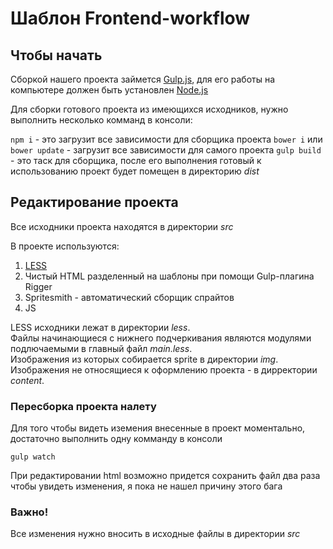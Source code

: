 # Шаблон Frontend-workflow

## Чтобы начать

Сборкой нашего проекта займется [Gulp.js](http://gulpjs.com/), 
для его работы на компьютере должен быть установлен [Node.js](https://nodejs.org/en/)

Для сборки готового проекта из имеющихся исходников, нужно выполнить несколько комманд в консоли:

`npm i` - это загрузит все зависимости для сборщика проекта
`bower i` или `bower update` - загрузит все зависимости для самого проекта
`gulp build` - это таск для сборщика, после его выполнения готовый к использованию проект будет помещен в директорию *dist*

## Редактирование проекта

Все исходники проекта находятся в директории *src*

В проекте используются:

1. [LESS](http://lesscss.org/)
2. Чистый HTML разделенный на шаблоны при помощи Gulp-плагина Rigger
3. Spritesmith - автоматический сборщик спрайтов
4. JS

LESS исходники лежат в директории *less*.  
Файлы начинающиеся с нижнего подчеркивания являются модулями подлючаемыми в главный файл *main.less*.  
Изображения из которых собирается sprite в директории *img*.  
Изображения не относящиеся к оформлению проекта - в дирректории *content*.


### Пересборка проекта налету

Для того чтобы видеть иземения внесенные в проект моментально, достаточно выполнить одну комманду в консоли

`gulp watch`

При редактировании html возможно придется сохранить файл два раза чтобы увидеть изменения, я пока не нашел причину этого бага

### Важно!

Все изменения нужно вносить в исходные файлы в директории *src*
